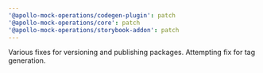 ```yaml
---
'@apollo-mock-operations/codegen-plugin': patch
'@apollo-mock-operations/core': patch
'@apollo-mock-operations/storybook-addon': patch
---
```


Various fixes for versioning and publishing packages. Attempting fix for tag generation.
